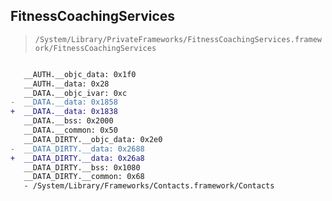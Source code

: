 ## FitnessCoachingServices

> `/System/Library/PrivateFrameworks/FitnessCoachingServices.framework/FitnessCoachingServices`

```diff

   __AUTH.__objc_data: 0x1f0
   __AUTH.__data: 0x28
   __DATA.__objc_ivar: 0xc
-  __DATA.__data: 0x1858
+  __DATA.__data: 0x1838
   __DATA.__bss: 0x2000
   __DATA.__common: 0x50
   __DATA_DIRTY.__objc_data: 0x2e0
-  __DATA_DIRTY.__data: 0x2688
+  __DATA_DIRTY.__data: 0x26a8
   __DATA_DIRTY.__bss: 0x1080
   __DATA_DIRTY.__common: 0x68
   - /System/Library/Frameworks/Contacts.framework/Contacts

```
